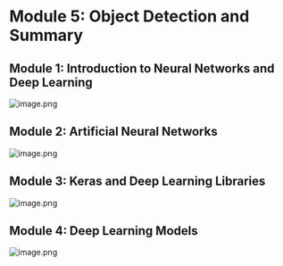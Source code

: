 

# Module 5: Object Detection and Summary
## Module 1: Introduction to Neural Networks and Deep Learning
![image.png](https://prod-files-secure.s3.us-west-2.amazonaws.com/03e82b26-cccb-4906-bb56-adabcbdc0655/a8d40bcb-c482-4026-8872-311e16b2dc63/image.png?X-Amz-Algorithm=AWS4-HMAC-SHA256&X-Amz-Content-Sha256=UNSIGNED-PAYLOAD&X-Amz-Credential=ASIAZI2LB4665K757G7U%2F20250204%2Fus-west-2%2Fs3%2Faws4_request&X-Amz-Date=20250204T141358Z&X-Amz-Expires=3600&X-Amz-Security-Token=IQoJb3JpZ2luX2VjEBYaCXVzLXdlc3QtMiJIMEYCIQCnEnZWwK2V0XAcxQ40fLzBRWdrmczwbOYFjLKMO3FM3gIhAOZyWLfJot%2BwOZvFp15d%2B1Lr%2FymY5ngjiCpIic%2FV%2BO0EKv8DCC8QABoMNjM3NDIzMTgzODA1Igz5GjV20REVQTUcK50q3AN5d95d7RSU5%2B%2BGPW2yD0JOdUUeKC9a5dnLWvjnJDvkSnbzNJcsHZQZ0aRxPWmXUq2TJZ47X6g1xBp69fyq7gH%2FwCftM93RwB3d2TPtojcL0s%2Fi4O0jIoRuvXveE4zcy920pJRTiB7KLAADy2JO6GiDNkfwBNt0LGdbMKDF7wXlYYx4iQe2Y1p3rsEg1pvsdxI06BFwds6dunDkcLmCd6sjE5FLiZfMUvsJP91Aupm%2BLU%2BThhxfrXTuHtR9N1v6csY1sXjdNZXpizfu3KX122KHyx%2F6I1A6xDBObc2aQXAt9UBd%2F%2FXsMP%2BoKAjhLVbfXZR9JqUhQMt0Fw0DuXQmKzJhoH%2BqezkoCWyJvj%2B5Tm0yu%2BT4JSwQ136LXjZ6WBjCfL7hjzwZjF0U60Ot%2BlMAdZ2%2BtqMDvarLGNvjDsyCoeUdgFi8%2BkmiEdQiE6TbMeaGLqI8nQw8Ciu6B25HxX%2FXk2XYnai9gj%2FP%2BnQnIkYiMTGqhWJ5BjlFq868zfmyf14L1DU9gZD6LdLSfmBNgAIQBf3F0OXxwOt%2BUgeP6z5dD43E1gWM6IFt%2FE0XgfOgG5pe0Eb1Zc4gwDHL6Pfm35lkuyTxD8JitXvcc%2BAjUUjzfcDTekTnlv8bbycQpk%2F6ETD2vIi9BjqkAbCg1fsdqXmIp16n15IKByw47%2BJC%2FoFj25D7MpLBJmdbdEnzwTG2Eb0EjfTIclnj7jD3wlLFysQcN7cqBmvBEBizrBffKHhiXsK4gSJGTQSNZgwqMlOvm%2BO0PaPzE76d3BUjptycE7rwnstIqwu9elFTW8gpWK56%2FtTLAay332DuP9nY8nrkF5P4HDizMrVlqJd3EySl5cgrxyYxnmSxdr6ystku&X-Amz-Signature=4dd98cdda85585bb6306bfa7826b6e450d76afa192b303a748230826ef276805&X-Amz-SignedHeaders=host&x-id=GetObject)
## Module 2: Artificial Neural Networks
![image.png](https://prod-files-secure.s3.us-west-2.amazonaws.com/03e82b26-cccb-4906-bb56-adabcbdc0655/5157ca89-62da-41d9-a98f-6432b71047a9/image.png?X-Amz-Algorithm=AWS4-HMAC-SHA256&X-Amz-Content-Sha256=UNSIGNED-PAYLOAD&X-Amz-Credential=ASIAZI2LB4665K757G7U%2F20250204%2Fus-west-2%2Fs3%2Faws4_request&X-Amz-Date=20250204T141358Z&X-Amz-Expires=3600&X-Amz-Security-Token=IQoJb3JpZ2luX2VjEBYaCXVzLXdlc3QtMiJIMEYCIQCnEnZWwK2V0XAcxQ40fLzBRWdrmczwbOYFjLKMO3FM3gIhAOZyWLfJot%2BwOZvFp15d%2B1Lr%2FymY5ngjiCpIic%2FV%2BO0EKv8DCC8QABoMNjM3NDIzMTgzODA1Igz5GjV20REVQTUcK50q3AN5d95d7RSU5%2B%2BGPW2yD0JOdUUeKC9a5dnLWvjnJDvkSnbzNJcsHZQZ0aRxPWmXUq2TJZ47X6g1xBp69fyq7gH%2FwCftM93RwB3d2TPtojcL0s%2Fi4O0jIoRuvXveE4zcy920pJRTiB7KLAADy2JO6GiDNkfwBNt0LGdbMKDF7wXlYYx4iQe2Y1p3rsEg1pvsdxI06BFwds6dunDkcLmCd6sjE5FLiZfMUvsJP91Aupm%2BLU%2BThhxfrXTuHtR9N1v6csY1sXjdNZXpizfu3KX122KHyx%2F6I1A6xDBObc2aQXAt9UBd%2F%2FXsMP%2BoKAjhLVbfXZR9JqUhQMt0Fw0DuXQmKzJhoH%2BqezkoCWyJvj%2B5Tm0yu%2BT4JSwQ136LXjZ6WBjCfL7hjzwZjF0U60Ot%2BlMAdZ2%2BtqMDvarLGNvjDsyCoeUdgFi8%2BkmiEdQiE6TbMeaGLqI8nQw8Ciu6B25HxX%2FXk2XYnai9gj%2FP%2BnQnIkYiMTGqhWJ5BjlFq868zfmyf14L1DU9gZD6LdLSfmBNgAIQBf3F0OXxwOt%2BUgeP6z5dD43E1gWM6IFt%2FE0XgfOgG5pe0Eb1Zc4gwDHL6Pfm35lkuyTxD8JitXvcc%2BAjUUjzfcDTekTnlv8bbycQpk%2F6ETD2vIi9BjqkAbCg1fsdqXmIp16n15IKByw47%2BJC%2FoFj25D7MpLBJmdbdEnzwTG2Eb0EjfTIclnj7jD3wlLFysQcN7cqBmvBEBizrBffKHhiXsK4gSJGTQSNZgwqMlOvm%2BO0PaPzE76d3BUjptycE7rwnstIqwu9elFTW8gpWK56%2FtTLAay332DuP9nY8nrkF5P4HDizMrVlqJd3EySl5cgrxyYxnmSxdr6ystku&X-Amz-Signature=5d364e39b0c199c5252014385b8d0f073bbcc86fbcd288d37b592bb87e70d0aa&X-Amz-SignedHeaders=host&x-id=GetObject)
## Module 3: Keras and Deep Learning Libraries
![image.png](https://prod-files-secure.s3.us-west-2.amazonaws.com/03e82b26-cccb-4906-bb56-adabcbdc0655/5089ce50-05f1-470d-ad42-42503bf1df5f/image.png?X-Amz-Algorithm=AWS4-HMAC-SHA256&X-Amz-Content-Sha256=UNSIGNED-PAYLOAD&X-Amz-Credential=ASIAZI2LB4665K757G7U%2F20250204%2Fus-west-2%2Fs3%2Faws4_request&X-Amz-Date=20250204T141358Z&X-Amz-Expires=3600&X-Amz-Security-Token=IQoJb3JpZ2luX2VjEBYaCXVzLXdlc3QtMiJIMEYCIQCnEnZWwK2V0XAcxQ40fLzBRWdrmczwbOYFjLKMO3FM3gIhAOZyWLfJot%2BwOZvFp15d%2B1Lr%2FymY5ngjiCpIic%2FV%2BO0EKv8DCC8QABoMNjM3NDIzMTgzODA1Igz5GjV20REVQTUcK50q3AN5d95d7RSU5%2B%2BGPW2yD0JOdUUeKC9a5dnLWvjnJDvkSnbzNJcsHZQZ0aRxPWmXUq2TJZ47X6g1xBp69fyq7gH%2FwCftM93RwB3d2TPtojcL0s%2Fi4O0jIoRuvXveE4zcy920pJRTiB7KLAADy2JO6GiDNkfwBNt0LGdbMKDF7wXlYYx4iQe2Y1p3rsEg1pvsdxI06BFwds6dunDkcLmCd6sjE5FLiZfMUvsJP91Aupm%2BLU%2BThhxfrXTuHtR9N1v6csY1sXjdNZXpizfu3KX122KHyx%2F6I1A6xDBObc2aQXAt9UBd%2F%2FXsMP%2BoKAjhLVbfXZR9JqUhQMt0Fw0DuXQmKzJhoH%2BqezkoCWyJvj%2B5Tm0yu%2BT4JSwQ136LXjZ6WBjCfL7hjzwZjF0U60Ot%2BlMAdZ2%2BtqMDvarLGNvjDsyCoeUdgFi8%2BkmiEdQiE6TbMeaGLqI8nQw8Ciu6B25HxX%2FXk2XYnai9gj%2FP%2BnQnIkYiMTGqhWJ5BjlFq868zfmyf14L1DU9gZD6LdLSfmBNgAIQBf3F0OXxwOt%2BUgeP6z5dD43E1gWM6IFt%2FE0XgfOgG5pe0Eb1Zc4gwDHL6Pfm35lkuyTxD8JitXvcc%2BAjUUjzfcDTekTnlv8bbycQpk%2F6ETD2vIi9BjqkAbCg1fsdqXmIp16n15IKByw47%2BJC%2FoFj25D7MpLBJmdbdEnzwTG2Eb0EjfTIclnj7jD3wlLFysQcN7cqBmvBEBizrBffKHhiXsK4gSJGTQSNZgwqMlOvm%2BO0PaPzE76d3BUjptycE7rwnstIqwu9elFTW8gpWK56%2FtTLAay332DuP9nY8nrkF5P4HDizMrVlqJd3EySl5cgrxyYxnmSxdr6ystku&X-Amz-Signature=fdae77dc5ffaf7b3d71cfb9ab0d9389f91057a4f099043133ad30f2261749613&X-Amz-SignedHeaders=host&x-id=GetObject)
## Module 4: Deep Learning Models
![image.png](https://prod-files-secure.s3.us-west-2.amazonaws.com/03e82b26-cccb-4906-bb56-adabcbdc0655/4e22fcb0-cfbc-4d28-b961-b9b8fde071f0/image.png?X-Amz-Algorithm=AWS4-HMAC-SHA256&X-Amz-Content-Sha256=UNSIGNED-PAYLOAD&X-Amz-Credential=ASIAZI2LB4665K757G7U%2F20250204%2Fus-west-2%2Fs3%2Faws4_request&X-Amz-Date=20250204T141358Z&X-Amz-Expires=3600&X-Amz-Security-Token=IQoJb3JpZ2luX2VjEBYaCXVzLXdlc3QtMiJIMEYCIQCnEnZWwK2V0XAcxQ40fLzBRWdrmczwbOYFjLKMO3FM3gIhAOZyWLfJot%2BwOZvFp15d%2B1Lr%2FymY5ngjiCpIic%2FV%2BO0EKv8DCC8QABoMNjM3NDIzMTgzODA1Igz5GjV20REVQTUcK50q3AN5d95d7RSU5%2B%2BGPW2yD0JOdUUeKC9a5dnLWvjnJDvkSnbzNJcsHZQZ0aRxPWmXUq2TJZ47X6g1xBp69fyq7gH%2FwCftM93RwB3d2TPtojcL0s%2Fi4O0jIoRuvXveE4zcy920pJRTiB7KLAADy2JO6GiDNkfwBNt0LGdbMKDF7wXlYYx4iQe2Y1p3rsEg1pvsdxI06BFwds6dunDkcLmCd6sjE5FLiZfMUvsJP91Aupm%2BLU%2BThhxfrXTuHtR9N1v6csY1sXjdNZXpizfu3KX122KHyx%2F6I1A6xDBObc2aQXAt9UBd%2F%2FXsMP%2BoKAjhLVbfXZR9JqUhQMt0Fw0DuXQmKzJhoH%2BqezkoCWyJvj%2B5Tm0yu%2BT4JSwQ136LXjZ6WBjCfL7hjzwZjF0U60Ot%2BlMAdZ2%2BtqMDvarLGNvjDsyCoeUdgFi8%2BkmiEdQiE6TbMeaGLqI8nQw8Ciu6B25HxX%2FXk2XYnai9gj%2FP%2BnQnIkYiMTGqhWJ5BjlFq868zfmyf14L1DU9gZD6LdLSfmBNgAIQBf3F0OXxwOt%2BUgeP6z5dD43E1gWM6IFt%2FE0XgfOgG5pe0Eb1Zc4gwDHL6Pfm35lkuyTxD8JitXvcc%2BAjUUjzfcDTekTnlv8bbycQpk%2F6ETD2vIi9BjqkAbCg1fsdqXmIp16n15IKByw47%2BJC%2FoFj25D7MpLBJmdbdEnzwTG2Eb0EjfTIclnj7jD3wlLFysQcN7cqBmvBEBizrBffKHhiXsK4gSJGTQSNZgwqMlOvm%2BO0PaPzE76d3BUjptycE7rwnstIqwu9elFTW8gpWK56%2FtTLAay332DuP9nY8nrkF5P4HDizMrVlqJd3EySl5cgrxyYxnmSxdr6ystku&X-Amz-Signature=a288c9a8cc8f05f4899b6f59e48a2ce9f72fcfdb173e27a857b177b5d3bd42f8&X-Amz-SignedHeaders=host&x-id=GetObject)